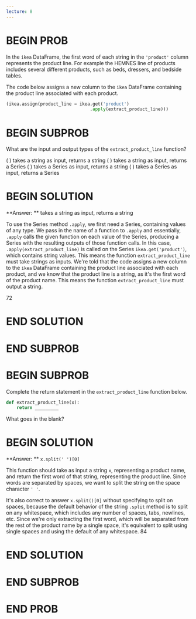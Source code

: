 ```yaml
---
lecture: 8
---
```


# BEGIN PROB

In the `ikea` DataFrame, the first word of each string in the `'product'` column represents the product line. For example the HEMNES line of products includes several different products, such as beds, dressers, and bedside tables.

The code below assigns a new column to the `ikea` DataFrame containing the product line associated with each product. 

```py
(ikea.assign(product_line = ikea.get('product')
                                .apply(extract_product_line)))
```

# BEGIN SUBPROB

What are the input and output types of the `extract_product_line` function?

( ) takes a string as input, returns a string
( ) takes a string as input, returns a Series
( ) takes a Series as input, returns a string
( ) takes a Series as input, returns a Series

# BEGIN SOLUTION

**Answer: ** takes a string as input, returns a string

To use the Series method `.apply`, we first need a Series, containing values of any type. We pass in the name of a function to `.apply` and essentially, `.apply` calls the given function on each value of the Series, producing a Series with the resulting outputs of those function calls. In this case, `.apply(extract_product_line)` is called on the Series `ikea.get('product')`, which contains string values. This means the function `extract_product_line` must take strings as inputs. We're told that the code assigns a new column to the `ikea` DataFrame containing the product line associated with each product, and we know that the product line is a string, as it's the first word of the product name. This means the function `extract_product_line` must output a string. 

<average>72</average>
# END SOLUTION

# END SUBPROB

# BEGIN SUBPROB

Complete the return statement in the `extract_product_line` function below.

```py
def extract_product_line(x):
    return _________
```

What goes in the blank?

# BEGIN SOLUTION

**Answer: ** `x.split(' ')[0]`

This function should take as input a string `x`, representing a product name, and return the first word of that string, representing the product line. Since words are separated by spaces, we want to split the string on the space character `' '`. 

It's also correct to answer `x.split()[0]` without specifying to split on spaces, because the default behavior of the string `.split` method is to split on any whitespace, which includes any number of spaces, tabs, newlines, etc. Since we're only extracting the first word, which will be separated from the rest of the product name by a single space, it's equivalent to split using single spaces and using the default of any whitespace.
<average>84</average>
# END SOLUTION

# END SUBPROB

# END PROB

